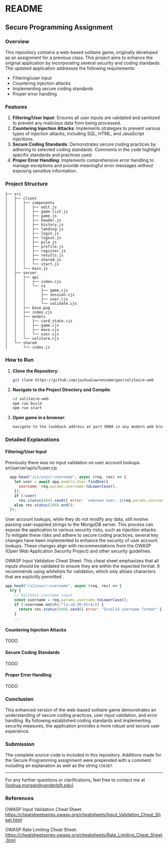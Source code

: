 # README

## Secure Programming Assignment

### Overview
This repository contains a web-based solitaire game, originally developed as an assignment for a previous class. This project aims to enhance the original application by incorporating several security and coding standards. The updated application addresses the following requirements:
- Filtering/user input
- Countering injection attacks
- Implementing secure coding standards
- Proper error handling

### Features
1. **Filtering/User Input**: Ensures all user inputs are validated and sanitized to prevent any malicious data from being processed.
2. **Countering Injection Attacks**: Implements strategies to prevent various types of injection attacks, including SQL, HTML, and JavaScript injections.
3. **Secure Coding Standards**: Demonstrates secure coding practices by adhering to selected coding standards. Comments in the code highlight specific standards and practices used.
4. **Proper Error Handling**: Implements comprehensive error handling to manage exceptions and provide meaningful error messages without exposing sensitive information.

### Project Structure
```
├── src
│   ├── client
│   │   ├── components
│   │   │   ├── edit.js
│   │   │   ├── game-list.js
│   │   │   ├── game.js
│   │   │   ├── header.js
│   │   │   ├── history.js
│   │   │   ├── landing.js
│   │   │   ├── login.js
│   │   │   ├── logout.js
│   │   │   ├── pile.js
│   │   │   ├── profile.js
│   │   │   ├── register.js
│   │   │   ├── results.js
│   │   │   ├── shared.js
│   │   │   └── start.js
│   │   └── main.js
│   ├── server
│   │   ├── api
│   │   │   ├── index.cjs
│   │   │   └── v1
│   │   │       ├── game.cjs
│   │   │       ├── session.cjs
│   │   │       ├── user.cjs
│   │   │       └── validate.cjs
│   │   ├── base.pug
│   │   ├── index.cjs
│   │   ├── models
│   │   │   ├── card_state.cjs
│   │   │   ├── game.cjs
│   │   │   ├── move.cjs
│   │   │   └── user.cjs
│   │   └── solitare.cjs
│   └── shared
│       └── index.js
```

### How to Run
1. **Clone the Repository**:
   ```bash
   git clone https://github.com/joshualawrencemorgan/solitaire-web
   ```
2. **Navigate to the Project Directory and Compile**:
   ```bash
   cd solitaire-web
   npm run build
   npm run start
   ```
3. **Open game in a browser**:
    ```txt
    navigate to the lookback address at port 8080 in any modern web browser to start playing the solitaire game.
    ```


### Detailed Explanations

#### Filtering/User Input

Previously there was no input validation on user account lookups.
src\server\api\v1\user.cjs
```javascript
  app.head("/v1/user/:username", async (req, res) => {
    let user = await app.models.User.findOne({
      username: req.params.username.toLowerCase(),
    });
    if (!user)
      res.status(404).send({ error: `unknown user: ${req.params.username}` });
    else res.status(200).end();
  });
```
User account lookups, while they do not modify any data, still involve passing user-supplied strings to the MongoDB server. This process can expose the application to various security risks, such as injection attacks. To mitigate these risks and adhere to secure coding practices, several key changes have been implemented to enhance the security of user account lookups. These changes align with recommendations from the OWASP (Open Web Application Security Project) and other security guidelines.

OWASP Input Validation Cheat Sheet: This cheat sheet emphasizes that all inputs should be validated to ensure they are within the expected format. It recommends using whitelists for validation, which only allows characters that are explicitly permitted .
```javascript
app.head("/v1/user/:username", async (req, res) => {
  try {
    // Validate username input
    const username = req.params.username.toLowerCase();
    if (!username.match(/^[a-zA-Z0-9]+$/)) {
      return res.status(400).send({ error: "Invalid username format" });
    }
    ...
```




#### Countering Injection Attacks
TODO

#### Secure Coding Standards
TODO

#### Proper Error Handling
TODO

### Conclusion
This enhanced version of the web-based solitaire game demonstrates an understanding of secure coding practices, user input validation, and error handling. By following established coding standards and implementing security measures, the application provides a more robust and secure user experience.

### Submission
The complete source code is included in this repository. Additions made for the Secure Programming assignment were prepended with a comment including an explanation as well as the string `CS6387`.

---

For any further questions or clarifications, feel free to contact me at [joshua.morgan@vanderbilt.edu].

### References
OWASP Input Validation Cheat Sheet: https://cheatsheetseries.owasp.org/cheatsheets/Input_Validation_Cheat_Sheet.html

OWASP Rate Limiting Cheat Sheet: https://cheatsheetseries.owasp.org/cheatsheets/Rate_Limiting_Cheat_Sheet.html